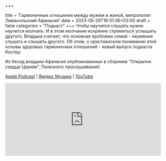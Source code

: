 +++
		
title = 'Гармоничные отношения между мужем и женой, митрополит Лимасольский Афанасий'
date = 2023-05-29T16:31:36+03:00
draft = false
categories = "Подкаст"
+++
Чтобы научится слушать нужно научится молчать. И в этом молчании искренне стремиться услышать другого. Владыка считает, что основная проблема семей - неумение слушать и слышать другого. Об этом, о христианском понимании этой основы здоровых гармоничных отношений - новый выпуск подкаста Костер.

Из бесед владыки Афанасия опубликованных в сборнике “Открытое сердце Церкви”. Полезного прослушивания!

[Apple Podcast](https://podcasts.apple.com/by/podcast/%D0%B3%D0%B0%D1%80%D0%BC%D0%BE%D0%BD%D0%B8%D1%87%D0%BD%D1%8B%D0%B5-%D0%BE%D1%82%D0%BD%D0%BE%D1%88%D0%B5%D0%BD%D0%B8%D1%8F-%D0%BC%D0%B5%D0%B6%D0%B4%D1%83-%D0%BC%D1%83%D0%B6%D0%B5%D0%BC-%D0%B8-%D0%B6%D0%B5%D0%BD%D0%BE%D0%B9-%D0%BC%D0%B8%D1%82%D1%80%D0%BE%D0%BF%D0%BE%D0%BB%D0%B8%D1%82/id1670004262?i=1000614885113) | [Яндекс Музыка](https://music.yandex.ru/album/24972875/track/114171456) | [YouTube](https://youtu.be/T8ZsJRXTh18)

<iframe src="https://player.mave.digital?podcast=bonfire&episode=16&color=rgb(63,128,158)&mute=1&date=1&download=1" style="width: 100%" height="235" scrolling="no" frameborder="no"></iframe>
